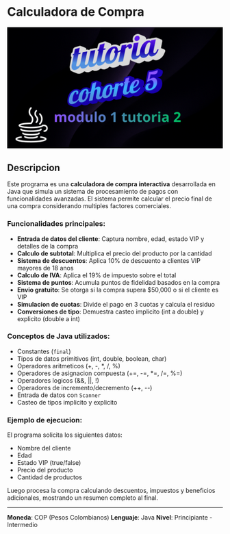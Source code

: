 # Calculadora de Compra

![Caratula Tutorias Dev Senior](../caratulas%20tutorias%20dev%20senior.png)

## Descripcion

Este programa es una **calculadora de compra interactiva** desarrollada en Java que simula un sistema de procesamiento de pagos con funcionalidades avanzadas. El sistema permite calcular el precio final de una compra considerando multiples factores comerciales.

### Funcionalidades principales:

- **Entrada de datos del cliente**: Captura nombre, edad, estado VIP y detalles de la compra
- **Calculo de subtotal**: Multiplica el precio del producto por la cantidad
- **Sistema de descuentos**: Aplica 10% de descuento a clientes VIP mayores de 18 anos
- **Calculo de IVA**: Aplica el 19% de impuesto sobre el total
- **Sistema de puntos**: Acumula puntos de fidelidad basados en la compra
- **Envio gratuito**: Se otorga si la compra supera $50,000 o si el cliente es VIP
- **Simulacion de cuotas**: Divide el pago en 3 cuotas y calcula el residuo
- **Conversiones de tipo**: Demuestra casteo implicito (int a double) y explicito (double a int)

### Conceptos de Java utilizados:

- Constantes (`final`)
- Tipos de datos primitivos (int, double, boolean, char)
- Operadores aritmeticos (+, -, *, /, %)
- Operadores de asignacion compuesta (+=, -=, *=, /=, %=)
- Operadores logicos (&&, ||, !)
- Operadores de incremento/decremento (++, --)
- Entrada de datos con `Scanner`
- Casteo de tipos implicito y explicito

### Ejemplo de ejecucion:

El programa solicita los siguientes datos:
- Nombre del cliente
- Edad
- Estado VIP (true/false)
- Precio del producto
- Cantidad de productos

Luego procesa la compra calculando descuentos, impuestos y beneficios adicionales, mostrando un resumen completo al final.

---

**Moneda**: COP (Pesos Colombianos)
**Lenguaje**: Java
**Nivel**: Principiante - Intermedio
